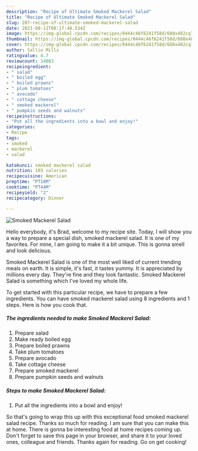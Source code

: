 ```yaml
---
description: "Recipe of Ultimate Smoked Mackerel Salad"
title: "Recipe of Ultimate Smoked Mackerel Salad"
slug: 207-recipe-of-ultimate-smoked-mackerel-salad
date: 2021-08-11T08:17:48.534Z
image: https://img-global.cpcdn.com/recipes/0444c46f6241f58d/680x482cq70/smoked-mackerel-salad-recipe-main-photo.jpg
thumbnail: https://img-global.cpcdn.com/recipes/0444c46f6241f58d/680x482cq70/smoked-mackerel-salad-recipe-main-photo.jpg
cover: https://img-global.cpcdn.com/recipes/0444c46f6241f58d/680x482cq70/smoked-mackerel-salad-recipe-main-photo.jpg
author: Sallie Mills
ratingvalue: 4.7
reviewcount: 14083
recipeingredient:
- " salad"
- " boiled egg"
- " boiled prawns"
- " plum tomatoes"
- " avocado"
- " cottage cheese"
- " smoked mackerel"
- " pumpkin seeds and walnuts"
recipeinstructions:
- "Put all the ingredients into a bowl and enjoy!"
categories:
- Recipe
tags:
- smoked
- mackerel
- salad

katakunci: smoked mackerel salad 
nutrition: 103 calories
recipecuisine: American
preptime: "PT18M"
cooktime: "PT44M"
recipeyield: "2"
recipecategory: Dinner

---
```



![Smoked Mackerel Salad](https://img-global.cpcdn.com/recipes/0444c46f6241f58d/680x482cq70/smoked-mackerel-salad-recipe-main-photo.jpg)

Hello everybody, it's Brad, welcome to my recipe site. Today, I will show you a way to prepare a special dish, smoked mackerel salad. It is one of my favorites. For mine, I am going to make it a bit unique. This is gonna smell and look delicious.

Smoked Mackerel Salad is one of the most well liked of current trending meals on earth. It is simple, it's fast, it tastes yummy. It is appreciated by millions every day. They're fine and they look fantastic. Smoked Mackerel Salad is something which I've loved my whole life.




To get started with this particular recipe, we have to prepare a few ingredients. You can have smoked mackerel salad using 8 ingredients and 1 steps. Here is how you cook that.

<!--inarticleads1-->

##### The ingredients needed to make Smoked Mackerel Salad:

1. Prepare  salad
1. Make ready  boiled egg
1. Prepare  boiled prawns
1. Take  plum tomatoes
1. Prepare  avocado
1. Take  cottage cheese
1. Prepare  smoked mackerel
1. Prepare  pumpkin seeds and walnuts




<!--inarticleads2-->

##### Steps to make Smoked Mackerel Salad:

1. Put all the ingredients into a bowl and enjoy!




So that's going to wrap this up with this exceptional food smoked mackerel salad recipe. Thanks so much for reading. I am sure that you can make this at home. There is gonna be interesting food at home recipes coming up. Don't forget to save this page in your browser, and share it to your loved ones, colleague and friends. Thanks again for reading. Go on get cooking!
